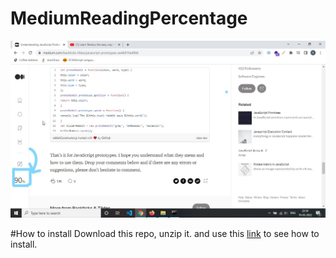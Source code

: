 # MediumReadingPercentage
![screenshot](https://github.com/rajeevcodes0/MediumReadingPercentage/blob/main/screenshot.jpg)

#How to install
Download this repo, unzip it. and use this [link](https://www.youtube.com/watch?v=oswjtLwCUqg) to see how to install.
